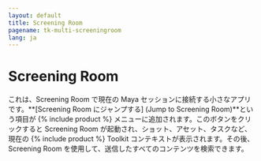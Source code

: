 ```yaml
---
layout: default
title: Screening Room
pagename: tk-multi-screeningroom
lang: ja
---
```


# Screening Room

これは、Screening Room で現在の Maya セッションに接続する小さなアプリです。**[Screening Room にジャンプする] (Jump to Screening Room)**という項目が {% include product %} メニューに追加されます。このボタンをクリックすると Screening Room が起動され、ショット、アセット、タスクなど、現在の {% include product %} Toolkit コンテキストが表示されます。その後、Screening Room を使用して、送信したすべてのコンテンツを検索できます。
